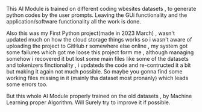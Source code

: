 This AI Module is trained on different coding wbesites datasets , to generate python codes by the user prompts.
Leaving the GUi functionality and the application/software functionality all the work is done. 

Also this was my First Python project(made in 2023 March) , wasn't updated much on how the cloud storage things works so i wasn't aware of uploading the project to GitHub r somewhere else online , my system got some failures which got me loose this project form me , although managing somehow i recovered it but lost some main files like some of the datasets and tokenizers finctionality , i updateds the code and re-contructed it a bit but making it again not much possible.
So maybe you gonna find some working files missing in it (mainly tha dataset most pronanly) which leads some errors too.

But this whole AI Module properly trained on the old datasets , by Machine Learning proper Algorithm. 
Will Surely try to improve it if possible.
